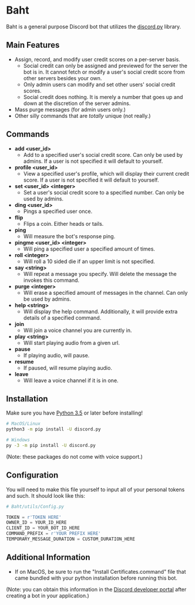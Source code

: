 # Baht

Baht is a general purpose Discord bot that utilizes the [discord.py](https://github.com/Rapptz/discord.py) library.

## Main Features
- Assign, record, and modify user credit scores on a per-server basis.
	- Social credit can only be assigned and previewed for the server the bot is in. It cannot fetch or modify a user's social credit score from other servers besides your own.
	- Only admin users can modify and set other users' social credit scores.
	- Social credit does nothing. It is merely a number that goes up and down at the discretion of the server admins.
- Mass purge messages (for admin users only.)
- Other silly commands that are *totally* unique (not really.)

## Commands
- **add \<user_id\>**
	- Add to a specified user's social credit score. Can only be used by admins. If a user is not specified it will default to yourself.
- **profile \<user_id\>**
	- View a specified user's profile, which will display their current credit score. If a user is not specified it will default to yourself.
- **set \<user_id\> \<integer\>**
	- Set a user's social credit score to a specified number. Can only be used by admins.
- **ding \<user_id\>**
	- Pings a specified user once.
- **flip**
	- Flips a coin. Either heads or tails.
- **ping**
	- Will measure the bot's response ping.
- **pingme \<user_id\> \<integer\>**
	- Will ping a specified user a specified amount of times.
- **roll \<integer\>**
	- Will roll a 10 sided die if an upper limit is not specified.
- **say \<string\>**
	- Will repeat a message you specify. Will delete the message the invokes this command.
- **purge \<integer\>**
	- Will erase a specified amount of messages in the channel. Can only be used by admins.
- **help \<string\>**
	- Will display the help command. Additionally, it will provide extra details of a specified command.
- **join**
  - Will join a voice channel you are currently in.
- **play \<string\>**
  - Will start playing audio from a given url.
- **pause**
  - If playing audio, will pause.
- **resume**
  - If paused, will resume playing audio.
- **leave**
  - Will leave a voice channel if it is in one.

## Installation

Make sure you have [Python 3.5](https://www.python.org) or later before installing!

```bash
# MacOS/Linux
python3 -m pip install -U discord.py

# Windows
py -3 -m pip install -U discord.py
```

(Note: these packages do not come with voice support.)

## Configuration

You will need to make this file yourself to input all of your personal tokens and such. It should look like this:
```python
# Baht/utils/Config.py

TOKEN = r'TOKEN HERE'
OWNER_ID = YOUR_ID_HERE
CLIENT_ID = YOUR_BOT_ID_HERE
COMMAND_PREFIX = r'YOUR PREFIX HERE'
TEMPORARY_MESSAGE_DURATION = CUSTOM_DURATION_HERE
```

## Additional Information

* If on MacOS, be sure to run the "Install Certificates.command" file that came bundled with your python installation before running this bot.

(Note: you can obtain this information in the [Discord developer portal](https://discordapp.com/developers/applications/) after creating a bot in your application.)
